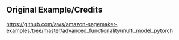 ## Original Example/Credits

https://github.com/aws/amazon-sagemaker-examples/tree/master/advanced_functionality/multi_model_pytorch
